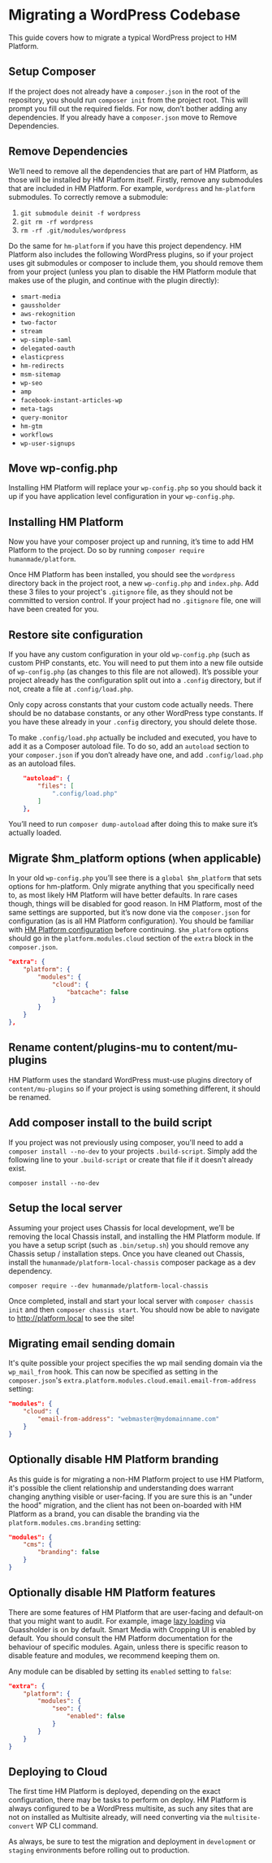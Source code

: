 # Migrating a WordPress Codebase

This guide covers how to migrate a typical WordPress project to HM Platform.

## Setup Composer

If the project does not already have a `composer.json` in the root of the repository, you should run `composer init` from the project root. This will prompt you fill out the required fields. For now, don’t bother adding any dependencies. If you already have a `composer.json` move to Remove Dependencies.

## Remove Dependencies

We’ll need to remove all the dependencies that are part of HM Platform, as those will be installed by HM Platform itself. Firstly, remove any submodules that are included in HM Platform. For example, `wordpress` and `hm-platform` submodules. To correctly remove a submodule:

1. `git submodule deinit -f wordpress`
2. `git rm -rf wordpress`
3. `rm -rf .git/modules/wordpress`

Do the same for `hm-platform` if you have this project dependency. HM Platform also includes the following WordPress plugins, so if your project uses git submodules or composer to include them, you should remove them from your project (unless you plan to disable the HM Platform module that makes use of the plugin, and continue with the plugin directly):

- `smart-media`
- `gaussholder`
- `aws-rekognition`
- `two-factor`
- `stream`
- `wp-simple-saml`
- `delegated-oauth`
- `elasticpress`
- `hm-redirects`
- `msm-sitemap`
- `wp-seo`
- `amp`
- `facebook-instant-articles-wp`
- `meta-tags`
- `query-monitor`
- `hm-gtm`
- `workflows`
- `wp-user-signups`

## Move wp-config.php

Installing HM Platform will replace your `wp-config.php` so you should back it up if you have application level configuration in your `wp-config.php`.

## Installing HM Platform

Now you have your composer project up and running, it’s time to add HM Platform to the project. Do so by running `composer require humanmade/platform`.

Once HM Platform has been installed, you should see the `wordpress` directory back in the project root, a new `wp-config.php` and `index.php`. Add these 3 files to your project's `.gitignore` file, as they should not be committed to version control. If your project had no `.gitignore` file, one will have been created for you.

## Restore site configuration

If you have any custom configuration in your old `wp-config.php` (such as custom PHP constants, etc. You will need to put them into a new file outside of `wp-config.php` (as changes to this file are not allowed). It’s possible your project already has the configuration split out into a `.config` directory, but if not, create a file at `.config/load.php`.

Only copy across constants that your custom code actually needs. There should be no database constants, or any other WordPress type constants. If you have these already in your `.config` directory, you should delete those.

To make `.config/load.php` actually be included and executed, you have to add it as a Composer autoload file. To do so, add an `autoload` section to your `composer.json` if you don’t already have one, and add `.config/load.php` as an autoload files.

```json
	"autoload": {
		"files": [
			".config/load.php"
		]
	},
```

You’ll need to run `composer dump-autoload` after doing this to make sure it’s actually loaded.

## Migrate $hm_platform options (when applicable)

In your old `wp-config.php` you’ll see there is a `global $hm_platform` that sets options for hm-platform. Only migrate anything that you specifically need to, as most likely HM Platform will have better defaults. In rare cases though, things will be disabled for good reason. In HM Platform, most of the same settings are supported, but it’s now done via the `composer.json` for configuration (as is all HM Platform configuration). You should be familiar with [HM Platform configuration](docs://getting-started/configuration.md) before continuing. `$hm_platform` options should go in the `platform.modules.cloud` section of the `extra` block in the `composer.json`.

```json
"extra": {
	"platform": {
		"modules": {
			"cloud": {
				"batcache": false
			}
		}
	}
},

```

## Rename content/plugins-mu to content/mu-plugins

HM Platform uses the standard WordPress must-use plugins directory of `content/mu-plugins` so if your project is using something different, it should be renamed.

## Add composer install to the build script

If you project was not previously using composer, you'll need to add a `composer install --no-dev` to your projects `.build-script`. Simply add the following line to your `.build-script` or create that file if it doesn't already exist.

```
composer install --no-dev
```

## Setup the local server

Assuming your project uses Chassis for local development, we’ll be removing the local Chassis install, and installing the HM Platform module. If you have a setup script (such as `.bin/setup.sh`) you should remove any Chassis setup / installation steps.
Once you have cleaned out Chassis, install the `humanmade/platform-local-chassis` composer package as a dev dependency.

```
composer require --dev humanmade/platform-local-chassis
```

Once completed, install and start your local server with `composer chassis init` and then `composer chassis start`. You should now be able to navigate to http://platform.local to see the site!

## Migrating email sending domain

It's quite possible your project specifies the wp mail sending domain via the `wp_mail_from` hook. This can now be specified as setting in the `composer.json`'s `extra.platform.modules.cloud.email.email-from-address` setting:

```json
"modules": {
    "cloud": {
        "email-from-address": "webmaster@mydomainname.com"
    }
}
```

## Optionally disable HM Platform branding

As this guide is for migrating a non-HM Platform project to use HM Platform, it's possible the client relationship and understanding does warrant changing anything visible or user-facing. If you are sure this is an "under the hood" migration, and the client has not been on-boarded with HM Platform as a brand, you can disable the branding via the `platform.modules.cms.branding` setting:

```json
"modules": {
    "cms": {
        "branding": false
    }
}
```

## Optionally disable HM Platform features

There are some features of HM Platform that are user-facing and default-on that you might want to audit. For example, image [lazy loading](docs://media/lazy-loading.md) via Guassholder is on by default. Smart Media with Cropping UI is enabled by default. You should consult the HM Platform documentation for the behaviour of specific modules. Again, unless there is specific reason to disable feature and modules, we recommend keeping them on.

Any module can be disabled by setting its `enabled` setting to `false`:

```json
"extra": {
	"platform": {
		"modules": {
			"seo": {
				"enabled": false
			}
		}
	}
}
```

## Deploying to Cloud

The first time HM Platform is deployed, depending on the exact configuration, there may be tasks to perform on deploy. HM Platform is always configured to be a WordPress multisite, as such any sites that are not on installed as Multisite already, will need converting via the `multisite-convert` WP CLI command.

As always, be sure to test the migration and deployment in `development` or `staging` environments before rolling out to production.
